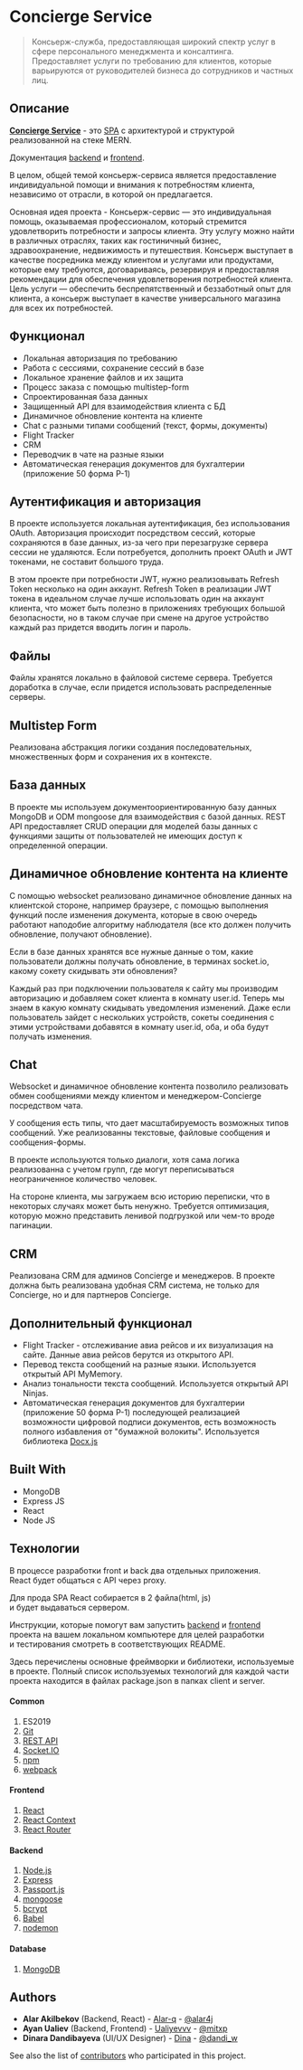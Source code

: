 # Concierge Service

> Консьерж-служба, предоставляющая широкий спектр услуг в сфере персонального менеджмента и консалтинга. Предоставляет услуги по требованию для клиентов, которые варьируются от руководителей бизнеса до сотрудников и частных лиц.

## Описание
[**Concierge Service**](https://github.com/Alar-q/Concierge) - это [SPA](https://medium.com/NeotericEU/single-page-application-vs-multiple-page-application-2591588efe58 "SPA") с архитектурой и структурой реализованной на стеке MERN.

Документация [backend](https://github.com/Alar-q/Concierge/tree/main/backend#readme)
и [frontend](https://github.com/Alar-q/Concierge/tree/main/frontend#readme).

В целом, общей темой консьерж-сервиса является предоставление индивидуальной помощи и внимания к потребностям клиента, независимо от отрасли, в которой он предлагается.

Основная идея проекта - Консьерж-сервис — это индивидуальная помощь, оказываемая профессионалом, который стремится удовлетворить потребности и запросы клиента. Эту услугу можно найти в различных отраслях, таких как гостиничный бизнес, здравоохранение, недвижимость и путешествия. Консьерж выступает в качестве посредника между клиентом и услугами или продуктами, которые ему требуются, договариваясь, резервируя и предоставляя рекомендации для обеспечения удовлетворения потребностей клиента. Цель услуги — обеспечить беспрепятственный и беззаботный опыт для клиента, а консьерж выступает в качестве универсального магазина для всех их потребностей.


## Функционал
* Локальная авторизация по требованию
* Работа с сессиями, сохранение сессий в базе
* Локальное хранение файлов и их защита
* Процесс заказа с помощью multistep-form
* Спроектированная база данных
* Защищенный API для взаимодействия клиента с БД
* Динамичное обновление контента на клиенте
* Chat с разными типами сообщений (текст, формы, документы)
* Flight Tracker
* CRM
* Переводчик в чате на разные языки
* Автоматическая генерация документов для бухгалтерии (приложение 50 форма P-1)

## Аутентификация и авторизация
В проекте используется локальная аутентификация, без использования OAuth.
Авторизация происходит посредством сессий, которые сохраняются в базе данных,
из-за чего при перезагрузке сервера сессии не удаляются. Если потребуется,
дополнить проект OAuth и JWT токенами, не составит большого труда.

В этом проекте при потребности JWT, нужно реализовывать Refresh Token несколько на один аккаунт.
Refresh Token в реализации JWT токена в идеальном случае лучше использовать один на аккаунт
клиента, что может быть полезно в приложениях требующих большой безопасности,
но в таком случае при смене на другое устройство каждый раз придется вводить логин и пароль.

## Файлы
Файлы хранятся локально в файловой системе сервера.
Требуется доработка в случае, если придется использовать распределенные серверы.

## Multistep Form
Реализована абстракция логики создания последовательных,
множественных форм и сохранения их в контексте.

## База данных
В проекте мы используем документоориентированную базу данных MongoDB и ODM mongoose
для взаимодействия с базой данных. REST API предоставляет CRUD операции для моделей
базы данных с функциями защиты от пользователей не имеющих доступ к определенной операции.

## Динамичное обновление контента на клиенте
С помощью websocket реализовано динамичное обновление данных на клиентской стороне,
например браузере, с помощью выполнения функций после изменения документа,
которые в свою очередь работают наподобие алгоритму наблюдателя
(все кто должен получить обновление, получают обновление).

Если в базе данных хранятся все нужные данные о том, какие пользователи должны
получать обновление, в терминах socket.io, какому сокету скидывать эти обновления?

Каждый раз при подключении пользователя к сайту мы производим авторизацию и добавляем сокет
клиента в комнату user.id. Теперь мы знаем в какую комнату скидывать уведомления изменений.
Даже если пользователь зайдет с нескольких устройств, сокеты соединения с этими устройствами
добавятся в комнату user.id, оба, и оба будут получать изменения.

## Chat
Websocket и динамичное обновление контента позволило реализовать обмен сообщениями
между клиентом и менеджером-Concierge посредством чата.

У сообщения есть типы, что дает масштабируемость возможных типов сообщений.
Уже реализованны текстовые, файловые сообщения и сообщения-формы.

В проекте используются только диалоги, хотя сама логика реализованна с учетом групп,
где могут переписываться неограниченное количество человек.

На стороне клиента, мы загружаем всю историю переписки, что в некоторых случаях может быть ненужно.
Требуется оптимизация, которую можно представить ленивой подгрузкой или чем-то вроде пагинации.

## CRM
Реализована CRM для админов Concierge и менеджеров. В проекте должна быть реализована удобная CRM система, не только для Concierge, но и для партнеров Concierge.

## Дополнительный функционал
* Flight Tracker - отслеживание авиа рейсов и их визуализация на сайте. Данные авиа рейсов берутся из открытого API.
* Перевод текста сообщений на разные языки. Используется открытый API MyMemory.
* Анализ тональности текста сообщений. Используется открытый API Ninjas.
* Автоматическая генерация документов для бухгалтерии (приложение 50 форма P-1) последующей реализацией возможности цифровой подписи документов, есть возможность полного избавления от "бумажной волокиты". Используется библиотека [Docx.js](https://docx.js.org/#/)

## Built With

* MongoDB
* Express JS
* React
* Node JS

## Технологии
В процессе разработки front и back два отдельных приложения.  
React будет общаться с API через proxy.

Для прода SPA React собирается в 2 файла(html, js)   
и будет выдаваться сервером.

Инструкции, которые помогут вам запустить
[backend](https://github.com/Alar-q/Concierge/tree/main/backend#readme)
и [frontend](https://github.com/Alar-q/Concierge/tree/main/frontend#readme)  
проекта на вашем локальном компьютере для целей разработки  
и тестирования
смотреть в соответствующих README.

Здесь перечислены основные фреймворки и библиотеки, используемые в проекте. Полный список используемых технологий для каждой части проекта находится в файлах package.json в папках client и server.

#### Common
1. ES2019
2. [Git](https://git-scm.com/book/ru/v1/%D0%92%D0%B2%D0%B5%D0%B4%D0%B5%D0%BD%D0%B8%D0%B5-%D0%9E%D1%81%D0%BD%D0%BE%D0%B2%D1%8B-Git "Git")
3. [REST API](https://www.restapitutorial.com/lessons/restquicktips.html "REST API")
4. [Socket.IO](https://socket.io/docs/ "Socket.IO")
5. [npm](https://en.wikipedia.org/wiki/Npm_(software))
6. [webpack](https://webpack.js.org/)

#### Frontend
1. [React](https://reactjs.org/docs/getting-started.html "React")
2. [React Context](https://reactjs.org/docs/context.html "React Context")
3. [React Router](https://www.w3schools.com/react/react_router.asp "React Router")

#### Backend
1. [Node.js](https://nodejs.org/en/ "Node.js")
2. [Express](https://expressjs.com/ru/guide/routing.html "Express")
3. [Passport.js](http://www.passportjs.org/docs/ "Passport.js")
4. [mongoose](https://mongoosejs.com/ "mongoose")
5. [bcrypt](https://www.npmjs.com/package/bcrypt "bcrypt")
6. [Babel](https://babeljs.io/docs/en/index.html "Babel")
7. [nodemon](https://www.npmjs.com/package/nodemon "nodemon")

#### Database
1. [MongoDB](https://www.mongodb.com/ "MongoDB")

## Authors

* **Alar Akilbekov** (Backend, React) - [Alar-q](https://github.com/alar-q) - [@alar4j](https://t.me/alar4j)
* **Ayan Ualiev** (Backend, Frontend) - [Ualiyevvv](https://github.com/ualiyevvv) - [@mitxp](https://t.me/mitxp)
* **Dinara Dandibayeva** (UI/UX Designer) - [Dina](https://github.com/DanDina777) - [@dandi_w](https://t.me/dandi_w)

See also the list of [contributors](https://github.com/alar-q/concierge/contributors) who participated in this project.
